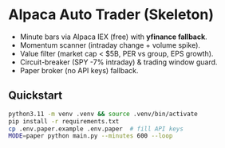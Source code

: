 # Alpaca Auto Trader (Skeleton)

- Minute bars via Alpaca IEX (free) with **yfinance fallback**.
- Momentum scanner (intraday change + volume spike).
- Value filter (market cap < $5B, PER vs group, EPS growth).
- Circuit-breaker (SPY -7% intraday) & trading window guard.
- Paper broker (no API keys) fallback.

## Quickstart
```bash
python3.11 -m venv .venv && source .venv/bin/activate
pip install -r requirements.txt
cp .env.paper.example .env.paper  # fill API keys
MODE=paper python main.py --minutes 600 --loop
```
